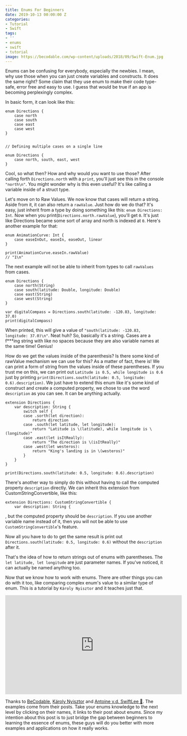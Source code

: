 ```yaml
---
title: Enums For Beginners
date: 2019-10-13 00:00:00 Z
categories:
- Tutorial
- Swift
tags:
- ''
- enums
- swift
- tutorial
image: https://becodable.com/wp-content/uploads/2018/09/Swift-Enum.jpg
---
```


Enums can be confusing for everybody, especially the newbies. I mean, why use those when you can just create variables and constructs. It does the same right? Some claim that they use enum to make their code type-safe, error free and easy to use. I guess that would be true if an app is becoming perplexingly complex.

In basic form, it can look like this:

```
enum Directions {
    case north
    case south
    case east
    case west
}
 
 
// Defining multiple cases on a single line
 
enum Directions { 
    case north, south, east, west 
}
```

Cool, so what then? How and why would you want to use those? After calling forth `Directions.north` with a `print`, you'll just see this in the console `"north\n"`. You might wonder why is this even useful? It's like calling a variable inside of a struct type.

Let's move on to Raw Values. We now know that cases will return a string. Aside from it, it can also return a `rawValue`. Just how do we do that? It's easy, just inherit from a type by doing something like this: `enum Directions: Int`. Now when you print(`Directions.north.rawValue`), you'll get `0`. It's just like Directions became some sort of array and north is indexed at `0`.  Here's another example for that:

```
enum AnimationCurve: Int {
    case easeInOut, easeIn, easeOut, linear
}

print(AnimationCurve.easeIn.rawValue)
// "1\n"
```

The next example will not be able to inherit from types to call `rawValues` from cases.

```
enum Directions {
    case north(String)
    case south(latitude: Double, longitude: Double)
    case east(String)
    case west(String)
}
 
var digitalCompass = Directions.south(latitude: -120.83, longitude: 37.0)
print(digitalCompass)
```

When printed, this will give a value of `"south(latitude: -120.83, longitude: 37.0)\n"`. Neat huh? So, basically it's a string. Cases are a f\*\*\*ing string with like no spaces because they are also variable names at the same time! Genius!

How do we get the values inside of the parenthesis? Is there some kind of rawValue mechanism we can use for this? As a matter of fact, there is! We can print a form of string from the values inside of these parentheses. If you trust me on this, we can print out `Latitude is 0.5, while longitude is 0.6` just by printing `print(Directions.south(latitude: 0.5, longitude: 0.6).description)`. We just have to extend this enum like it's some kind of construct and create a computed property, we chose to use the word `description` as you can see. It can be anything actually.

```
extension Directions {
    var description: String {
        switch self {
        case .sorth(let direction):
            return direction
        case .south(let latitude, let longitude):
            return "Latitude is \(latitude), while longitude is \(longitude)"
        case .east(let isItReally):
            return "The direction is \(isItReally)"
        case .west(let westeros):
            return "King's landing is in \(westeros)"
        }
    }
}

print(Directions.south(latitude: 0.5, longitude: 0.6).description)
```

There's another way to simply do this without having to call the computed property `description` directly. We can inherit this extension from CustomStringConvertible, like this:
```
extension Directions: CustomStringConvertible {
    var description: String {
```

, but the computed property should be `description`. If you use another variable name instead of it, then you will not be able to use `CustomStringConvertible`'s feature. 

Now all you have to do to get the same result is print out `Directions.south(latitude: 0.5, longitude: 0.6)` without the `description` after it.

That's the idea of how to return strings out of enums with parentheses. The `let latitude, let longitude` are just parameter names. If you've noticed, it can actually be named anything too.

Now that we know how to work with enums. There are other things you can do with it too, like comparing complex enum's value to a similar type of enum. This is a tutorial by `Károly Nyisztor` and it teaches just that.

<iframe width="560" height="315" src="https://www.youtube.com/embed/XsXE3SlzpM4" frameborder="0" allow="accelerometer; autoplay; encrypted-media; gyroscope; picture-in-picture" allowfullscreen></iframe>

Thanks to [BeCodable][becode], [Károly Nyisztor][karo] and [Antoine v.d. SwiftLee 🚀][avd]. The examples come from their posts. Take your enums knowledge to the next level by clicking on their names, it links to their post about enums. Since my intention about this post is to just bridge the gap between beginners to learning the essence of enums, these guys will do you better with more examples and applications on how it really works.

[becode]: https://becodable.com/swift-enum/
[avd]: https://www.avanderlee.com/swift/enumerations/
[karo]: https://www.youtube.com/watch?v=XsXE3SlzpM4
